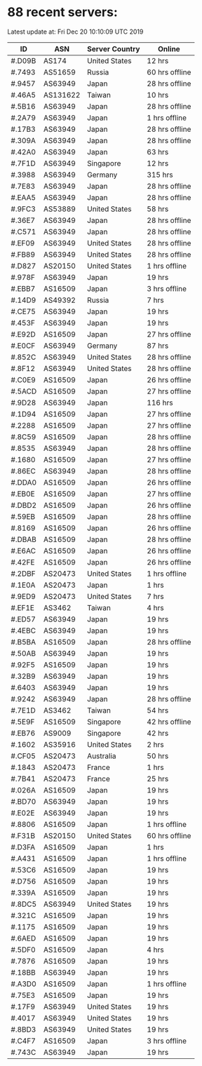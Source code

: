 # 88 recent servers:

Latest update at: Fri Dec 20 10:10:09 UTC 2019

| ID | ASN | Server Country | Online |
| -- | --- | -------------- | ------ |
| #.D09B | AS174 | United States | 12 hrs |
| #.7493 | AS51659 | Russia | 60 hrs offline |
| #.9457 | AS63949 | Japan | 28 hrs offline |
| #.46A5 | AS131622 | Taiwan | 10 hrs |
| #.5B16 | AS63949 | Japan | 28 hrs offline |
| #.2A79 | AS63949 | Japan | 1 hrs offline |
| #.17B3 | AS63949 | Japan | 28 hrs offline |
| #.309A | AS63949 | Japan | 28 hrs offline |
| #.42A0 | AS63949 | Japan | 63 hrs |
| #.7F1D | AS63949 | Singapore | 12 hrs |
| #.3988 | AS63949 | Germany | 315 hrs |
| #.7E83 | AS63949 | Japan | 28 hrs offline |
| #.EAA5 | AS63949 | Japan | 28 hrs offline |
| #.9FC3 | AS53889 | United States | 58 hrs |
| #.36E7 | AS63949 | Japan | 28 hrs offline |
| #.C571 | AS63949 | Japan | 28 hrs offline |
| #.EF09 | AS63949 | United States | 28 hrs offline |
| #.FB89 | AS63949 | United States | 28 hrs offline |
| #.D827 | AS20150 | United States | 1 hrs offline |
| #.978F | AS63949 | Japan | 19 hrs |
| #.EBB7 | AS16509 | Japan | 3 hrs offline |
| #.14D9 | AS49392 | Russia | 7 hrs |
| #.CE75 | AS63949 | Japan | 19 hrs |
| #.453F | AS63949 | Japan | 19 hrs |
| #.E92D | AS16509 | Japan | 27 hrs offline |
| #.E0CF | AS63949 | Germany | 87 hrs |
| #.852C | AS63949 | United States | 28 hrs offline |
| #.8F12 | AS63949 | United States | 28 hrs offline |
| #.C0E9 | AS16509 | Japan | 26 hrs offline |
| #.5ACD | AS16509 | Japan | 27 hrs offline |
| #.9D28 | AS63949 | Japan | 116 hrs |
| #.1D94 | AS16509 | Japan | 27 hrs offline |
| #.2288 | AS16509 | Japan | 27 hrs offline |
| #.8C59 | AS16509 | Japan | 28 hrs offline |
| #.8535 | AS63949 | Japan | 28 hrs offline |
| #.1680 | AS16509 | Japan | 27 hrs offline |
| #.86EC | AS63949 | Japan | 28 hrs offline |
| #.DDA0 | AS16509 | Japan | 26 hrs offline |
| #.EB0E | AS16509 | Japan | 27 hrs offline |
| #.DBD2 | AS16509 | Japan | 26 hrs offline |
| #.59EB | AS16509 | Japan | 28 hrs offline |
| #.8169 | AS16509 | Japan | 26 hrs offline |
| #.DBAB | AS16509 | Japan | 28 hrs offline |
| #.E6AC | AS16509 | Japan | 26 hrs offline |
| #.42FE | AS16509 | Japan | 26 hrs offline |
| #.2DBF | AS20473 | United States | 1 hrs offline |
| #.1E0A | AS20473 | Japan | 1 hrs |
| #.9ED9 | AS20473 | United States | 7 hrs |
| #.EF1E | AS3462 | Taiwan | 4 hrs |
| #.ED57 | AS63949 | Japan | 19 hrs |
| #.4EBC | AS63949 | Japan | 19 hrs |
| #.B5BA | AS16509 | Japan | 28 hrs offline |
| #.50AB | AS63949 | Japan | 19 hrs |
| #.92F5 | AS16509 | Japan | 19 hrs |
| #.32B9 | AS63949 | Japan | 19 hrs |
| #.6403 | AS63949 | Japan | 19 hrs |
| #.9242 | AS63949 | Japan | 28 hrs offline |
| #.7E1D | AS3462 | Taiwan | 54 hrs |
| #.5E9F | AS16509 | Singapore | 42 hrs offline |
| #.EB76 | AS9009 | Singapore | 42 hrs |
| #.1602 | AS35916 | United States | 2 hrs |
| #.CF05 | AS20473 | Australia | 50 hrs |
| #.1843 | AS20473 | France | 1 hrs |
| #.7B41 | AS20473 | France | 25 hrs |
| #.026A | AS16509 | Japan | 19 hrs |
| #.BD70 | AS63949 | Japan | 19 hrs |
| #.E02E | AS63949 | Japan | 19 hrs |
| #.8806 | AS16509 | Japan | 1 hrs offline |
| #.F31B | AS20150 | United States | 60 hrs offline |
| #.D3FA | AS16509 | Japan | 1 hrs |
| #.A431 | AS16509 | Japan | 1 hrs offline |
| #.53C6 | AS16509 | Japan | 19 hrs |
| #.D756 | AS16509 | Japan | 19 hrs |
| #.339A | AS16509 | Japan | 19 hrs |
| #.8DC5 | AS63949 | United States | 19 hrs |
| #.321C | AS16509 | Japan | 19 hrs |
| #.1175 | AS16509 | Japan | 19 hrs |
| #.6AED | AS16509 | Japan | 19 hrs |
| #.5DF0 | AS16509 | Japan | 4 hrs |
| #.7876 | AS16509 | Japan | 19 hrs |
| #.18BB | AS63949 | Japan | 19 hrs |
| #.A3D0 | AS16509 | Japan | 1 hrs offline |
| #.75E3 | AS16509 | Japan | 19 hrs |
| #.17F9 | AS63949 | United States | 19 hrs |
| #.4017 | AS63949 | United States | 19 hrs |
| #.8BD3 | AS63949 | United States | 19 hrs |
| #.C4F7 | AS16509 | Japan | 3 hrs offline |
| #.743C | AS63949 | Japan | 19 hrs |

